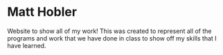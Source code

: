 # Matt Hobler
Website to show all of my work!
This was created to represent all of the programs and work that we have done in class to show off my skills that I have learned.
